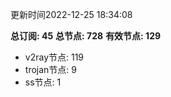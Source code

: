 更新时间2022-12-25 18:34:08

**总订阅: 45**
**总节点: 728**
**有效节点: 129**
- v2ray节点: 119
- trojan节点: 9
- ss节点: 1

